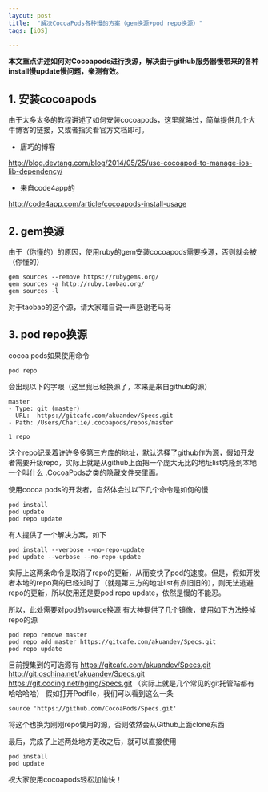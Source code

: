 ```yaml
---
layout: post
title:  "解决CocoaPods各种慢的方案（gem换源+pod repo换源）"
tags: [iOS]

---
```


**本文重点讲述如何对Cocoapods进行换源，解决由于github服务器慢带来的各种install慢update慢问题，亲测有效。**

## 1. 安装cocoapods
由于太多太多的教程讲述了如何安装cocoapods，这里就略过，简单提供几个大牛博客的链接，又或者指尖看官方文档即可。

* 唐巧的博客

<http://blog.devtang.com/blog/2014/05/25/use-cocoapod-to-manage-ios-lib-dependency/>

* 来自code4app的

<http://code4app.com/article/cocoapods-install-usage>


## 2. gem换源
由于（你懂的）的原因，使用ruby的gem安装cocoapods需要换源，否则就会被（你懂的）

```
gem sources --remove https://rubygems.org/
gem sources -a http://ruby.taobao.org/
gem sources -l
```
对于taobao的这个源，请大家暗自说一声感谢老马哥

## 3. pod repo换源
cocoa pods如果使用命令

`pod repo`

会出现以下的字眼（这里我已经换源了，本来是来自github的源）

```
master
- Type: git (master)
- URL:  https://gitcafe.com/akuandev/Specs.git
- Path: /Users/Charlie/.cocoapods/repos/master

1 repo
```

这个repo记录着许许多多第三方库的地址，默认选择了github作为源，假如开发者需要升级repo，实际上就是从github上面把一个庞大无比的地址list克隆到本地一个叫什么 .CocoaPods之类的隐藏文件夹里面。

使用cocoa pods的开发者，自然体会过以下几个命令是如何的慢


```
pod install
pod update
pod repo update
```

有人提供了一个解决方案，如下

```
pod install --verbose --no-repo-update
pod update --verbose --no-repo-update
```

实际上这两条命令是取消了repo的更新，从而变快了pod的速度。但是，假如开发者本地的repo真的已经过时了（就是第三方的地址list有点旧旧的），则无法逃避repo的更新，所以使用还是要pod repo update，依然是慢的不能忍。

所以，此处需要对pod的source换源
有大神提供了几个镜像，使用如下方法换掉repo的源

```
pod repo remove master
pod repo add master https://gitcafe.com/akuandev/Specs.git
pod repo update
```

目前搜集到的可选源有
https://gitcafe.com/akuandev/Specs.git
http://git.oschina.net/akuandev/Specs.git
https://git.coding.net/hging/Specs.git
（实际上就是几个常见的git托管站都有哈哈哈哈）
假如打开Podfile，我们可以看到这么一条

```
source 'https://github.com/CocoaPods/Specs.git'
```

将这个也换为刚刚repo使用的源，否则依然会从Github上面clone东西

最后，完成了上述两处地方更改之后，就可以直接使用

```
pod install 
pod update
```

祝大家使用cocoapods轻松加愉快！
